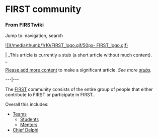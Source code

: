 

# FIRST community

### From FIRSTwiki

Jump to: navigation, search

[![](/media/thumb/1/10/FIRST_logo.gif/50px-
FIRST_logo.gif)](Image:FIRST_logo.gif "" )

|  _This article is currently a stub (a short article without much content).  
_

[Please add more
content](http://www.firstwiki.net/index.php?title=FIRST_community&action=edit
"http://www.firstwiki.net/index.php?title=FIRST_community&action=edit" ) to
make a significant article. _See more [stubs](Special:Shortpages
"Special:Shortpages" )._  
  
---|---  
  
  
The [FIRST](FIRST "FIRST" ) community consists of the entire group
of people that either contribute to FIRST or participate in FIRST.

Overall this includes:

  * [Teams](Team "Team" )
    * [Students](Students "Students" )
    * [Mentors](Mentors "Mentors" )
  * [Chief Delphi](Chief_Delphi "Chief Delphi" )

